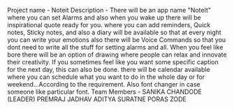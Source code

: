 Project name - Noteit
Description - There will be an app name "NoteIt" where you can set Alarms and also when you wake up there will be inspirational quote ready for you. where you can add reminders, Quick notes, Sticky notes, and also a diary will be available so that at every night you can write your emotions also there will be Voice Commands so that you dont need to write all the stuff for setting alarms and all. When you feel like bore there will be an option of drawing where people can relax and innovate their creativity. If you sometimes feel like you want some specific caption for the next day, this can also be done. there will be calendar available where you can schedule what you want to do in the whole day or for weekend...According to the requirement. Also font changer in case someone like particular font.
Team Members - SANIKA CHANDODE (LEADER)
               PREMRAJ JADHAV
               ADITYA SURATNE
               PORAS ZODE
               
